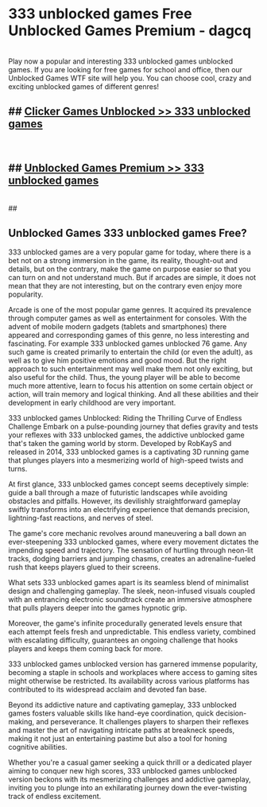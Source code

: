 # 333 unblocked games  Free Unblocked Games Premium - dagcq <br>
<br>
Play now a popular and interesting 333 unblocked games unblocked games. If you are looking for free games for school and office, then our Unblocked Games WTF site will help you. You can choose cool, crazy and exciting unblocked games of different genres!


## ##  [Clicker Games Unblocked >> 333 unblocked games](http://freeplayer.one?title=333_unblocked_games&ref=UGames)
  <br>

##  ## [Unblocked Games Premium >> 333 unblocked games](http://freeplayer.one?title=333_unblocked_games&ref=UGames)
  <br>
  ##



## Unblocked Games 333 unblocked games Free?

333 unblocked games are a very popular game for today, where there is a bet not on a strong immersion in the game, its reality, thought-out and details, but on the contrary, make the game on purpose easier so that you can turn on and not understand much. But if arcades are simple, it does not mean that they are not interesting, but on the contrary even enjoy more popularity.

Arcade is one of the most popular game genres. It acquired its prevalence through computer games as well as entertainment for consoles. With the advent of mobile modern gadgets (tablets and smartphones) there appeared and corresponding games of this genre, no less interesting and fascinating. For example 333 unblocked games unblocked 76 game. Any such game is created primarily to entertain the child (or even the adult), as well as to give him positive emotions and good mood. But the right approach to such entertainment may well make them not only exciting, but also useful for the child. Thus, the young player will be able to become much more attentive, learn to focus his attention on some certain object or action, will train memory and logical thinking. And all these abilities and their development in early childhood are very important.

333 unblocked games Unblocked: Riding the Thrilling Curve of Endless Challenge
Embark on a pulse-pounding journey that defies gravity and tests your reflexes with 333 unblocked games, the addictive unblocked game that's taken the gaming world by storm. Developed by RobKayS and released in 2014, 333 unblocked games is a captivating 3D running game that plunges players into a mesmerizing world of high-speed twists and turns.

At first glance, 333 unblocked games concept seems deceptively simple: guide a ball through a maze of futuristic landscapes while avoiding obstacles and pitfalls. However, its devilishly straightforward gameplay swiftly transforms into an electrifying experience that demands precision, lightning-fast reactions, and nerves of steel.

The game's core mechanic revolves around maneuvering a ball down an ever-steepening 333 unblocked games, where every movement dictates the impending speed and trajectory. The sensation of hurtling through neon-lit tracks, dodging barriers and jumping chasms, creates an adrenaline-fueled rush that keeps players glued to their screens.

What sets 333 unblocked games apart is its seamless blend of minimalist design and challenging gameplay. The sleek, neon-infused visuals coupled with an entrancing electronic soundtrack create an immersive atmosphere that pulls players deeper into the games hypnotic grip.

Moreover, the game's infinite procedurally generated levels ensure that each attempt feels fresh and unpredictable. This endless variety, combined with escalating difficulty, guarantees an ongoing challenge that hooks players and keeps them coming back for more.

333 unblocked games unblocked version has garnered immense popularity, becoming a staple in schools and workplaces where access to gaming sites might otherwise be restricted. Its availability across various platforms has contributed to its widespread acclaim and devoted fan base.

Beyond its addictive nature and captivating gameplay, 333 unblocked games fosters valuable skills like hand-eye coordination, quick decision-making, and perseverance. It challenges players to sharpen their reflexes and master the art of navigating intricate paths at breakneck speeds, making it not just an entertaining pastime but also a tool for honing cognitive abilities.

Whether you're a casual gamer seeking a quick thrill or a dedicated player aiming to conquer new high scores, 333 unblocked games unblocked version beckons with its mesmerizing challenges and addictive gameplay, inviting you to plunge into an exhilarating journey down the ever-twisting track of endless excitement.